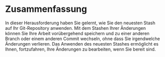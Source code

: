 # Zusammenfassung

In dieser Herausforderung haben Sie gelernt, wie Sie den neuesten Stash auf Ihr Git-Repository anwenden. Mit dem Stashen Ihrer Änderungen können Sie Ihre Arbeit vorübergehend speichern und zu einer anderen Branch oder einem anderen Commit wechseln, ohne dass Sie irgendwelche Änderungen verlieren. Das Anwenden des neuesten Stashes ermöglicht es Ihnen, fortzufahren, Ihre Änderungen zu bearbeiten, wenn Sie bereit sind.
